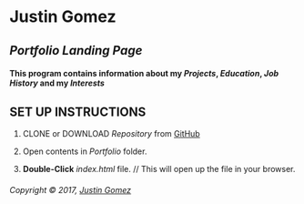 # **Justin Gomez**

## _Portfolio Landing Page_

#### This **program** contains information about my _Projects_, _Education_, _Job History_ and my _Interests_

## SET UP **INSTRUCTIONS**

1. CLONE or DOWNLOAD _Repository_ from [GitHub](https://github.com/ProgramJustin/portfolio)

2. Open contents in _Portfolio_ folder.

3. **Double-Click** _index.html_ file. // This will open up the file in your browser.

###### Copyright © 2017, [Justin Gomez](https://github.com/programjustin)

